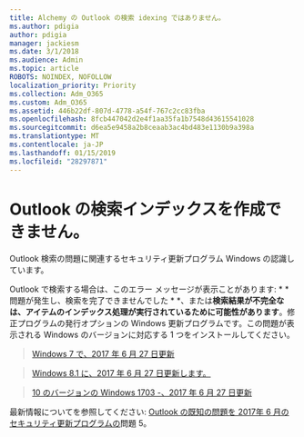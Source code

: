 ```yaml
---
title: Alchemy の Outlook の検索 idexing ではありません。
ms.author: pdigia
author: pdigia
manager: jackiesm
ms.date: 3/1/2018
ms.audience: Admin
ms.topic: article
ROBOTS: NOINDEX, NOFOLLOW
localization_priority: Priority
ms.collection: Adm_O365
ms.custom: Adm_O365
ms.assetid: 446b22df-807d-4778-a54f-767c2cc83fba
ms.openlocfilehash: 8fcb447042d2e4f1aa35fa1b7548d43615541028
ms.sourcegitcommit: d6ea5e9458a2b8ceaab3ac4bd483e1130b9a398a
ms.translationtype: MT
ms.contentlocale: ja-JP
ms.lasthandoff: 01/15/2019
ms.locfileid: "28297871"
---
```

# <a name="outlook-search-not-indexing"></a>Outlook の検索インデックスを作成できません。

Outlook 検索の問題に関連するセキュリティ更新プログラム Windows の認識しています。
  
Outlook で検索する場合は、このエラー メッセージが表示ことがあります: * * 問題が発生し、検索を完了できませんでした * *、または**検索結果が不完全なは、アイテムのインデックス処理が実行されているために可能性があります**。修正プログラムの発行オプションの Windows 更新プログラムです。この問題が表示される Windows のバージョンに対応する 1 つをインストールしてください。 
  
> [Windows 7 で、2017 年 6 月 27 日更新](https://support.office.com/article/https://support.microsoft.com/kb/4022168.aspx)
    
> [Windows 8.1 に、2017 年 6 月 27 日更新します。](https://support.office.com/article/https://support.microsoft.com/kb/4022720.aspx)
    
> [10 のバージョンの Windows 1703 -、2017 年 6 月 27 日更新](https://support.office.com/article/https://support.microsoft.com/kb/4022716.aspx)
    
最新情報についてを参照してください: [Outlook の既知の問題を 2017年 6 月のセキュリティ更新プログラムの](https://support.office.com/article/https://support.office.com/en-us/article/Outlook-known-issues-in-the-June-2017-security-updates-3F6DBFFD-8505-492D-B19F-B3B89369ED9B.aspx)問題 5。 
  

